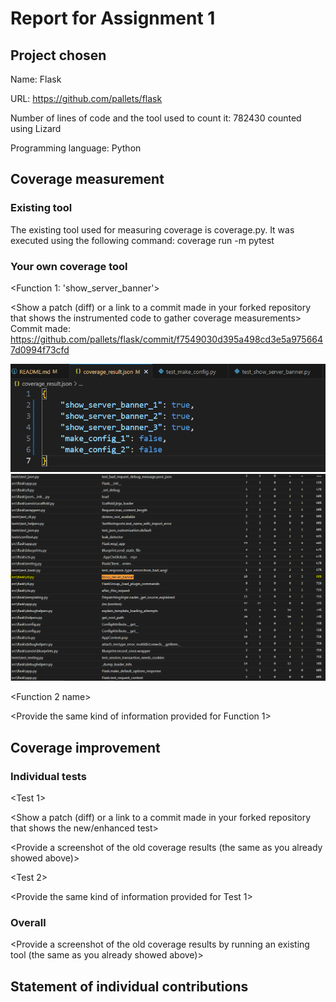 # Report for Assignment 1

## Project chosen

Name: Flask

URL: https://github.com/pallets/flask

Number of lines of code and the tool used to count it: 782430 counted using Lizard

Programming language: Python

## Coverage measurement

### Existing tool

The existing tool used for measuring coverage is coverage.py. It was executed using the following command: coverage run -m pytest

<Show the coverage results provided by the existing tool with a screenshot>

### Your own coverage tool

<The following is supposed to be repeated for each group member>

<Group member name: Wasim Albarazi>

<Function 1: 'show_server_banner'>

<Show a patch (diff) or a link to a commit made in your forked repository that shows the instrumented code to gather coverage measurements>
Commit made: https://github.com/pallets/flask/commit/f7549030d395a498cd3e5a9756647d0994f73cfd

<Provide a screenshot of the coverage results output by the instrumentation>

![JSON Dumb file for the results](./images/jsonDumbShow.PNG)
![The coverage before writing a test](./images/showBefore.PNG)

<Function 2 name>

<Provide the same kind of information provided for Function 1>

## Coverage improvement

### Individual tests

<The following is supposed to be repeated for each group member>

<Group member name>

<Test 1>

<Show a patch (diff) or a link to a commit made in your forked repository that shows the new/enhanced test>

<Provide a screenshot of the old coverage results (the same as you already showed above)>

<Provide a screenshot of the new coverage results>

<State the coverage improvement with a number and elaborate on why the coverage is improved>

<Test 2>

<Provide the same kind of information provided for Test 1>

### Overall

<Provide a screenshot of the old coverage results by running an existing tool (the same as you already showed above)>

<Provide a screenshot of the new coverage results by running the existing tool using all test modifications made by the group>

## Statement of individual contributions

<Write what each group member did>
